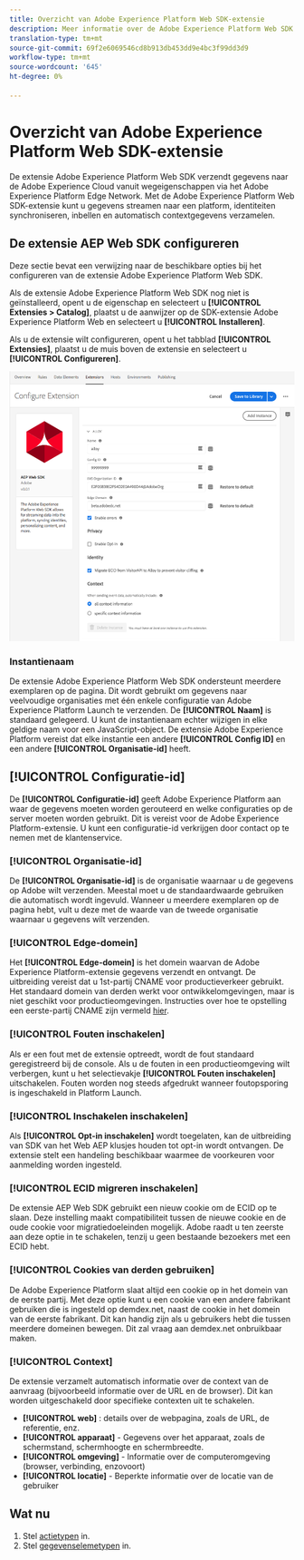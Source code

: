 ```yaml
---
title: Overzicht van Adobe Experience Platform Web SDK-extensie
description: Meer informatie over de Adobe Experience Platform Web SDK Extension voor Adobe Experience Platform Launch
translation-type: tm+mt
source-git-commit: 69f2e6069546cd8b913db453dd9e4bc3f99dd3d9
workflow-type: tm+mt
source-wordcount: '645'
ht-degree: 0%

---
```



# Overzicht van Adobe Experience Platform Web SDK-extensie

De extensie Adobe Experience Platform Web SDK verzendt gegevens naar de Adobe Experience Cloud vanuit wegeigenschappen via het Adobe Experience Platform Edge Network. Met de Adobe Experience Platform Web SDK-extensie kunt u gegevens streamen naar een platform, identiteiten synchroniseren, inbellen en automatisch contextgegevens verzamelen.

## De extensie AEP Web SDK configureren

Deze sectie bevat een verwijzing naar de beschikbare opties bij het configureren van de extensie Adobe Experience Platform Web SDK.

Als de extensie Adobe Experience Platform Web SDK nog niet is geïnstalleerd, opent u de eigenschap en selecteert u **[!UICONTROL Extensies > Catalog]**, plaatst u de aanwijzer op de SDK-extensie Adobe Experience Platform Web en selecteert u **[!UICONTROL Installeren]**.

Als u de extensie wilt configureren, opent u het tabblad **[!UICONTROL Extensies]**, plaatst u de muis boven de extensie en selecteert u **[!UICONTROL Configureren]**.

![](./assets/ext-aep-config.png)

### Instantienaam

De extensie Adobe Experience Platform Web SDK ondersteunt meerdere exemplaren op de pagina. Dit wordt gebruikt om gegevens naar veelvoudige organisaties met één enkele configuratie van Adobe Experience Platform Launch te verzenden. De **[!UICONTROL Naam]** is standaard gelegeerd. U kunt de instantienaam echter wijzigen in elke geldige naam voor een JavaScript-object. De extensie Adobe Experience Platform vereist dat elke instantie een andere **[!UICONTROL Config ID]** en een andere **[!UICONTROL Organisatie-id]** heeft.

## **[!UICONTROL Configuratie-id]**

De **[!UICONTROL Configuratie-id]** geeft Adobe Experience Platform aan waar de gegevens moeten worden gerouteerd en welke configuraties op de server moeten worden gebruikt. Dit is vereist voor de Adobe Experience Platform-extensie. U kunt een configuratie-id verkrijgen door contact op te nemen met de klantenservice.


### **[!UICONTROL Organisatie-id]**

De **[!UICONTROL Organisatie-id]** is de organisatie waarnaar u de gegevens op Adobe wilt verzenden. Meestal moet u de standaardwaarde gebruiken die automatisch wordt ingevuld. Wanneer u meerdere exemplaren op de pagina hebt, vult u deze met de waarde van de tweede organisatie waarnaar u gegevens wilt verzenden.

### **[!UICONTROL Edge-domein]**

Het **[!UICONTROL Edge-domein]** is het domein waarvan de Adobe Experience Platform-extensie gegevens verzendt en ontvangt. De uitbreiding vereist dat u 1st-partij CNAME voor productieverkeer gebruikt. Het standaard domein van derden werkt voor ontwikkelomgevingen, maar is niet geschikt voor productieomgevingen. Instructies over hoe te opstelling een eerste-partij CNAME zijn vermeld [hier](https://docs.adobe.com/content/help/en/core-services/interface/ec-cookies/cookies-first-party.html).

### **[!UICONTROL Fouten inschakelen]**

Als er een fout met de extensie optreedt, wordt de fout standaard geregistreerd bij de console. Als u de fouten in een productieomgeving wilt verbergen, kunt u het selectievakje **[!UICONTROL Fouten inschakelen]** uitschakelen. Fouten worden nog steeds afgedrukt wanneer foutopsporing is ingeschakeld in Platform Launch.

### **[!UICONTROL Inschakelen inschakelen]**

Als **[!UICONTROL Opt-in inschakelen]** wordt toegelaten, kan de uitbreiding van SDK van het Web AEP klusjes houden tot opt-in wordt ontvangen. De extensie stelt een handeling beschikbaar waarmee de voorkeuren voor aanmelding worden ingesteld.

### **[!UICONTROL ECID migreren inschakelen]**

De extensie AEP Web SDK gebruikt een nieuw cookie om de ECID op te slaan. Deze instelling maakt compatibiliteit tussen de nieuwe cookie en de oude cookie voor migratiedoeleinden mogelijk. Adobe raadt u ten zeerste aan deze optie in te schakelen, tenzij u geen bestaande bezoekers met een ECID hebt.

### **[!UICONTROL Cookies van derden gebruiken]**

De Adobe Experience Platform slaat altijd een cookie op in het domein van de eerste partij. Met deze optie kunt u een cookie van een andere fabrikant gebruiken die is ingesteld op demdex.net, naast de cookie in het domein van de eerste fabrikant. Dit kan handig zijn als u gebruikers hebt die tussen meerdere domeinen bewegen. Dit zal vraag aan demdex.net onbruikbaar maken.

### **[!UICONTROL Context]**

De extensie verzamelt automatisch informatie over de context van de aanvraag (bijvoorbeeld informatie over de URL en de browser). Dit kan worden uitgeschakeld door specifieke contexten uit te schakelen.

- **[!UICONTROL web]** : details over de webpagina, zoals de URL, de referentie, enz.
- **[!UICONTROL apparaat]**  - Gegevens over het apparaat, zoals de schermstand, schermhoogte en schermbreedte.
- **[!UICONTROL omgeving]**  - Informatie over de computeromgeving (browser, verbinding, enzovoort)
- **[!UICONTROL locatie]**  - Beperkte informatie over de locatie van de gebruiker

## Wat nu

1. Stel [actietypen](action-types.md) in.
2. Stel [gegevenselemetypen](data-element-types.md) in.
